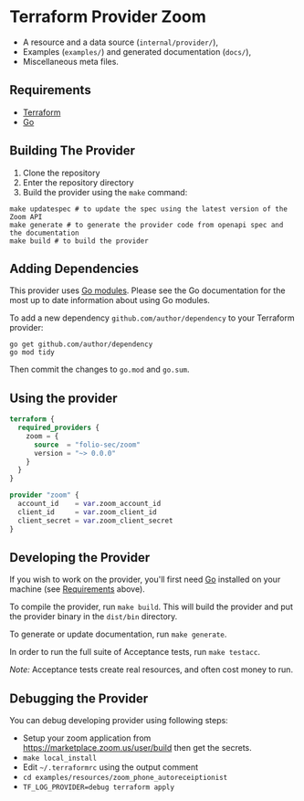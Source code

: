 # Terraform Provider Zoom

- A resource and a data source (`internal/provider/`),
- Examples (`examples/`) and generated documentation (`docs/`),
- Miscellaneous meta files.

## Requirements

- [Terraform](https://developer.hashicorp.com/terraform/downloads)
- [Go](https://golang.org/doc/install)

## Building The Provider

1. Clone the repository
1. Enter the repository directory
1. Build the provider using the `make` command:

```shell
make updatespec # to update the spec using the latest version of the Zoom API
make generate # to generate the provider code from openapi spec and the documentation
make build # to build the provider
```

## Adding Dependencies

This provider uses [Go modules](https://github.com/golang/go/wiki/Modules).
Please see the Go documentation for the most up to date information about using Go modules.

To add a new dependency `github.com/author/dependency` to your Terraform provider:

```shell
go get github.com/author/dependency
go mod tidy
```

Then commit the changes to `go.mod` and `go.sum`.

## Using the provider

```terraform
terraform {
  required_providers {
    zoom = {
      source  = "folio-sec/zoom"
      version = "~> 0.0.0"
    }
  }
}

provider "zoom" {
  account_id    = var.zoom_account_id
  client_id     = var.zoom_client_id
  client_secret = var.zoom_client_secret
}
```

## Developing the Provider

If you wish to work on the provider, you'll first need [Go](http://www.golang.org) installed on your machine (see [Requirements](#requirements) above).

To compile the provider, run `make build`. This will build the provider and put the provider binary in the `dist/bin` directory.

To generate or update documentation, run `make generate`.

In order to run the full suite of Acceptance tests, run `make testacc`.

*Note:* Acceptance tests create real resources, and often cost money to run.

## Debugging the Provider

You can debug developing provider using following steps:

- Setup your zoom application from https://marketplace.zoom.us/user/build then get the secrets.
- `make local_install`
- Edit `~/.terraformrc` using the output comment
- `cd examples/resources/zoom_phone_autoreceiptionist`
- `TF_LOG_PROVIDER=debug terraform apply`
